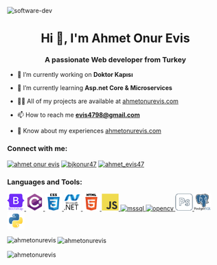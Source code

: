![software-dev](https://github.com/ahmetonurevis/ahmetonurevis/assets/80480570/8f62b110-6c96-4233-988d-17f1cca687d3)


<h1 align="center">Hi 👋, I'm Ahmet Onur Evis</h1>
<h3 align="center">A passionate Web developer from Turkey</h3>

- 🔭 I’m currently working on **Doktor Kapısı**

- 🌱 I’m currently learning **Asp.net Core & Microservices**

- 👨‍💻 All of my projects are available at [ahmetonurevis.com](ahmetonurevis.com)

- 📫 How to reach me **evis4798@gmail.com**

- 📄 Know about my experiences [ahmetonurevis.com](ahmetonurevis.com)

<h3 align="left">Connect with me:</h3>
<p align="left">
<a href="https://linkedin.com/in/ahmet onur evis" target="blank"><img align="center" src="https://raw.githubusercontent.com/rahuldkjain/github-profile-readme-generator/master/src/images/icons/Social/linked-in-alt.svg" alt="ahmet onur evis" height="30" width="40" /></a>
<a href="https://fb.com/bjkonur47" target="blank"><img align="center" src="https://raw.githubusercontent.com/rahuldkjain/github-profile-readme-generator/master/src/images/icons/Social/facebook.svg" alt="bjkonur47" height="30" width="40" /></a>
<a href="https://instagram.com/ahmet_evis47" target="blank"><img align="center" src="https://raw.githubusercontent.com/rahuldkjain/github-profile-readme-generator/master/src/images/icons/Social/instagram.svg" alt="ahmet_evis47" height="30" width="40" /></a>
</p>

<h3 align="left">Languages and Tools:</h3>
<p align="left"> <a href="https://getbootstrap.com" target="_blank" rel="noreferrer"> <img src="https://raw.githubusercontent.com/devicons/devicon/master/icons/bootstrap/bootstrap-plain-wordmark.svg" alt="bootstrap" width="40" height="40"/> </a> <a href="https://www.w3schools.com/cs/" target="_blank" rel="noreferrer"> <img src="https://raw.githubusercontent.com/devicons/devicon/master/icons/csharp/csharp-original.svg" alt="csharp" width="40" height="40"/> </a> <a href="https://www.w3schools.com/css/" target="_blank" rel="noreferrer"> <img src="https://raw.githubusercontent.com/devicons/devicon/master/icons/css3/css3-original-wordmark.svg" alt="css3" width="40" height="40"/> </a> <a href="https://dotnet.microsoft.com/" target="_blank" rel="noreferrer"> <img src="https://raw.githubusercontent.com/devicons/devicon/master/icons/dot-net/dot-net-original-wordmark.svg" alt="dotnet" width="40" height="40"/> </a> <a href="https://www.w3.org/html/" target="_blank" rel="noreferrer"> <img src="https://raw.githubusercontent.com/devicons/devicon/master/icons/html5/html5-original-wordmark.svg" alt="html5" width="40" height="40"/> </a> <a href="https://developer.mozilla.org/en-US/docs/Web/JavaScript" target="_blank" rel="noreferrer"> <img src="https://raw.githubusercontent.com/devicons/devicon/master/icons/javascript/javascript-original.svg" alt="javascript" width="40" height="40"/> </a> <a href="https://www.microsoft.com/en-us/sql-server" target="_blank" rel="noreferrer"> <img src="https://www.svgrepo.com/show/303229/microsoft-sql-server-logo.svg" alt="mssql" width="40" height="40"/> </a> <a href="https://opencv.org/" target="_blank" rel="noreferrer"> <img src="https://www.vectorlogo.zone/logos/opencv/opencv-icon.svg" alt="opencv" width="40" height="40"/> </a> <a href="https://www.photoshop.com/en" target="_blank" rel="noreferrer"> <img src="https://raw.githubusercontent.com/devicons/devicon/master/icons/photoshop/photoshop-line.svg" alt="photoshop" width="40" height="40"/> </a> <a href="https://www.postgresql.org" target="_blank" rel="noreferrer"> <img src="https://raw.githubusercontent.com/devicons/devicon/master/icons/postgresql/postgresql-original-wordmark.svg" alt="postgresql" width="40" height="40"/> </a> <a href="https://www.python.org" target="_blank" rel="noreferrer"> <img src="https://raw.githubusercontent.com/devicons/devicon/master/icons/python/python-original.svg" alt="python" width="40" height="40"/> </a> </p>

<p><img align="left" src="https://github-readme-stats.vercel.app/api/top-langs?username=ahmetonurevis&show_icons=true&locale=en&layout=compact" alt="ahmetonurevis" /></p>

<p>&nbsp;<img align="center" src="https://github-readme-stats.vercel.app/api?username=ahmetonurevis&show_icons=true&locale=en" alt="ahmetonurevis" /></p>

<p><img align="center" src="https://github-readme-streak-stats.herokuapp.com/?user=ahmetonurevis&" alt="ahmetonurevis" /></p>
